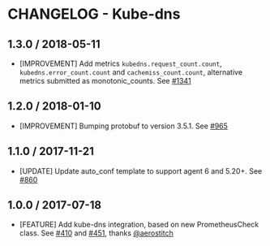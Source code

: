 # CHANGELOG - Kube-dns

## 1.3.0 / 2018-05-11

* [IMPROVEMENT] Add metrics `kubedns.request_count.count`, `kubedns.error_count.count` and `cachemiss_count.count`, alternative metrics submitted as monotonic\_counts. See [#1341][]

## 1.2.0 / 2018-01-10

* [IMPROVEMENT] Bumping protobuf to version 3.5.1. See [#965][]

## 1.1.0 / 2017-11-21

* [UPDATE] Update auto\_conf template to support agent 6 and 5.20+. See [#860][]

## 1.0.0 / 2017-07-18

* [FEATURE] Add kube-dns integration, based on new PrometheusCheck class. See [#410][] and [#451][], thanks [@aerostitch][]

<!--- The following link definition list is generated by PimpMyChangelog --->
[#410]: https://github.com/DataDog/integrations-core/issues/410
[#451]: https://github.com/DataDog/integrations-core/issues/451
[#860]: https://github.com/DataDog/integrations-core/issues/860
[#965]: https://github.com/DataDog/integrations-core/issues/965
[#1341]: https://github.com/DataDog/integrations-core/issues/1341
[@aerostitch]: https://github.com/aerostitch
